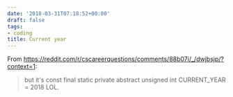 ```yaml
---
date: '2018-03-31T07:18:52+00:00'
draft: false
tags:
- coding
title: Current year
---
```


From https://reddit.com/r/cscareerquestions/comments/88b07i/_/dwjbsjp/?context=1:

>but it's const final static private abstract unsigned int CURRENT_YEAR = 2018 LOL.
